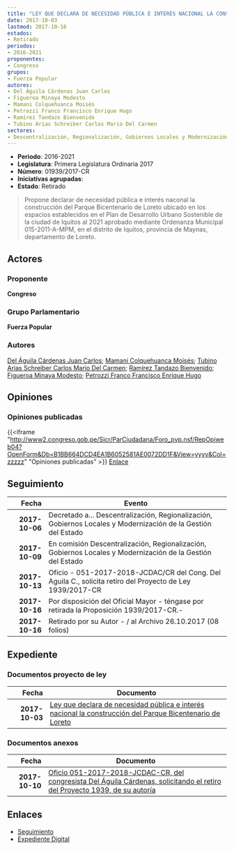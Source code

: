 ```yaml
---
title: "LEY QUE DECLARA DE NECESIDAD PÚBLICA E INTERÉS NACIONAL LA CONSTRUCCIÓN DEL PARQUE BICENTENARIO DE LORETO"
date: 2017-10-03
lastmod: 2017-10-16
estados:
- Retirado
periodos:
- 2016-2021
proponentes:
- Congreso
grupos:
- Fuerza Popular
autores:
- Del Águila Cárdenas Juan Carlos
- Figueroa Minaya Modesto
- Mamani Colquehuanca Moisés
- Petrozzi Franco Francisco Enrique Hugo
- Ramírez Tandazo Bienvenido
- Tubino Arias Schreiber Carlos Mario Del Carmen
sectores:
- Descentralización, Regionalización, Gobiernos Locales y Modernización de la Gestión del Estado
---
```

- **Periodo**: 2016-2021
- **Legislatura**: Primera Legislatura Ordinaria 2017
- **Número**: 01939/2017-CR
- **Iniciativas agrupadas**: 
- **Estado**: Retirado

> Propone declarar de necesidad pública e interés naconal la construcción del Parque Bicentenario de Loreto ubicado en los espacios establecidos en el Plan de Desarrollo Urbano Sostenible de la ciudad de Iquitos al 2021 aprobado mediante Ordenanza Municipal 015-2011-A-MPM, en el distrito de Iquitos, provincia de Maynas, departamento de Loreto.


## Actores

### Proponente

**Congreso**

### Grupo Parlamentario

**Fuerza Popular**

### Autores

[Del Águila Cárdenas Juan Carlos](mailto:mailto:jdelaguila@congreso.gob.pe); [Mamani Colquehuanca Moisés](mailto:mailto:mmamani@congreso.gob.pe); [Tubino Arias Schreiber Carlos Mario Del Carmen](mailto:mailto:ctubino@congreso.gob.pe); [Ramírez Tandazo Bienvenido](mailto:mailto:bramirez@congreso.gob.pe); [Figueroa Minaya Modesto](mailto:mailto:mfigueroam@congreso.gob.pe); [Petrozzi Franco Francisco Enrique Hugo](mailto:mailto:fpetrozzi@congreso.gob.pe)

## Opiniones

### Opiniones publicadas

{{<iframe "http://www2.congreso.gob.pe/Sicr/ParCiudadana/Foro_pvp.nsf/RepOpiweb04?OpenForm&Db=B1BB664DCD4EA1B6052581AE0072DD1F&View=yyyy&Col=zzzzz" "Opiniones publicadas" >}}
[Enlace](http://www2.congreso.gob.pe/Sicr/ParCiudadana/Foro_pvp.nsf/RepOpiweb04?OpenForm&Db=B1BB664DCD4EA1B6052581AE0072DD1F&View=yyyy&Col=zzzzz)


## Seguimiento

| Fecha | Evento |
|------:|--------|
| **2017-10-06** | Decretado a... Descentralización, Regionalización, Gobiernos Locales y Modernización de la Gestión del Estado |
| **2017-10-09** | En comisión Descentralización, Regionalización, Gobiernos Locales y Modernización de la Gestión del Estado |
| **2017-10-13** | Oficio - 051-2017-2018-JCDAC/CR del Cong. Del Aguila C., solicita retiro del Proyecto de Ley 1939/2017-CR |
| **2017-10-16** | Por disposición del Oficial Mayor - téngase por retirada la Proposición 1939/2017-CR.- |
| **2017-10-16** | Retirado por su Autor - / al Archivo 26.10.2017 (08 folios) |

## Expediente

### Documentos proyecto de ley

| Fecha | Documento |
|------:|-----------|
| **2017-10-03** | [Ley que declara de necesidad pública e interés nacional la construcción del Parque Bicentenario de Loreto](http://www.leyes.congreso.gob.pe/Documentos/2016_2021/Proyectos_de_Ley_y_de_Resoluciones_Legislativas/PL01939_20171003.pdf) |

### Documentos anexos

| Fecha | Documento |
|------:|-----------|
| **2017-10-10** | [Oficio 051-2017-2018-JCDAC-CR, del congresista Del Águila Cárdenas, solicitando el retiro del Proyecto 1939, de su autoría](http://www.leyes.congreso.gob.pe/Documentos/2016_2021/Retiro_de_Proyecto/OFICIO-051-2017-2018-JCDAC-CR.PDF) |

## Enlaces

- [Seguimiento](http://www2.congreso.gob.pe/Sicr/TraDocEstProc/CLProLey2016.nsf/f7fff46988ca05b1052578e100829cc7/0823c4b827b4ec4e052581ae006c9454?OpenDocument)
- [Expediente Digital](http://www2.congreso.gob.pe/Sicr/TraDocEstProc/Expvirt_2011.nsf/visbusqptramdoc1621/01939?opendocument)

